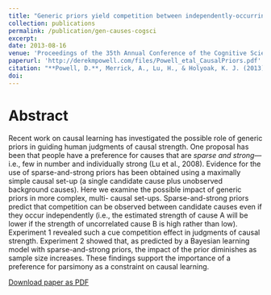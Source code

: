 ```yaml
---
title: "Generic priors yield competition between independently-occurring causes"
collection: publications
permalink: /publication/gen-causes-cogsci
excerpt:
date: 2013-08-16
venue: 'Proceedings of the 35th Annual Conference of the Cognitive Science Society'
paperurl: 'http://derekmpowell.com/files/Powell_etal_CausalPriors.pdf'
citation: "**Powell, D.**, Merrick, A., Lu, H., & Holyoak, K. J. (2013). Generic priors yield competition between independently-occurring causes. *Proceedings of the 35th Annual Conference of the Cognitive Science Society.* Austin, TX: Cognitive Science Society."
doi: 
---
```


# Abstract

Recent work on causal learning has investigated the possible role of generic priors in guiding human judgments of causal strength. One proposal has been that people have a preference for causes that are *sparse and strong*—i.e., few in number and individually strong (Lu et al., 2008). Evidence for the use of sparse-and-strong priors has been obtained using a maximally simple causal set-up (a single candidate cause plus unobserved background causes). Here we examine the possible impact of generic priors in more complex, multi- causal set-ups. Sparse-and-strong priors predict that competition can be observed between candidate causes even if they occur independently (i.e., the estimated strength of cause A will be lower if the strength of uncorrelated cause B is high rather than low). Experiment 1 revealed such a cue competition effect in judgments of causal strength. Experiment 2 showed that, as predicted by a Bayesian learning model with sparse-and-strong priors, the impact of the prior diminishes as sample size increases. These findings support the importance of a preference for parsimony as a constraint on causal learning.

[Download paper as PDF](http://derekmpowell.com/files/Powell_etal_CausalPriors.pdf)
